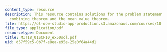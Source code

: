 ```yaml
---
content_type: resource
description: This resource contains solutions for the problem statements related to
  combining theorem and the mean value theorem.
file: https://ol-ocw-studio-app-production.s3.amazonaws.com/courses/18-01sc-single-variable-calculus-fall-2010/d57f59c50b7fe8eae95e25e0f64a44d1_MIT18_01SCF10_ex50sol.pdf
file_type: application/pdf
resourcetype: Document
title: MIT18_01SCF10_ex50sol.pdf
uid: d57f59c5-0b7f-e8ea-e95e-25e0f64a44d1
---
```

